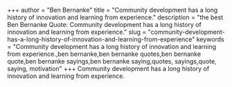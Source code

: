 +++
author = "Ben Bernanke"
title = "Community development has a long history of innovation and learning from experience."
description = "the best Ben Bernanke Quote: Community development has a long history of innovation and learning from experience."
slug = "community-development-has-a-long-history-of-innovation-and-learning-from-experience"
keywords = "Community development has a long history of innovation and learning from experience.,ben bernanke,ben bernanke quotes,ben bernanke quote,ben bernanke sayings,ben bernanke saying,quotes, sayings,quote, saying, motivation"
+++
Community development has a long history of innovation and learning from experience.
